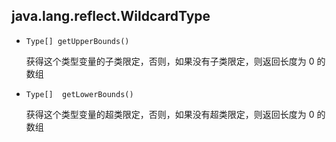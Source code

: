 ## java.lang.reflect.WildcardType

* `Type[] getUpperBounds()`

  获得这个类型变量的子类限定，否则，如果没有子类限定，则返回长度为 0 的数组

* `Type[]  getLowerBounds()`

  获得这个类型变量的超类限定，否则，如果没有超类限定，则返回长度为 0 的数组